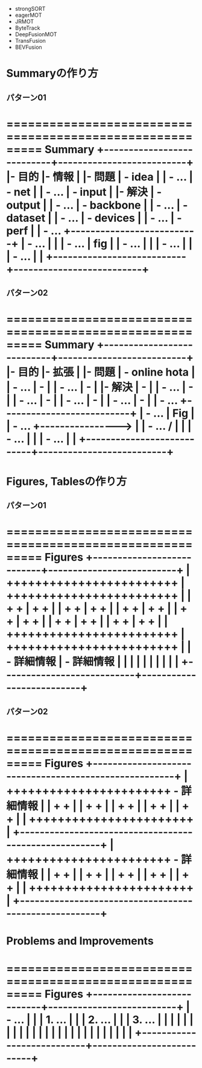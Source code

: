 <!--
 FileName:      papers
 Author:        8ucchiman
 CreatedDate:   2023-04-25 16:18:26
 LastModified:  2023-01-25 10:56:12 +0900
 Reference:     8ucchiman.jp
 Description:   ---
-->


- strongSORT
- eagerMOT
- JRMOT
- ByteTrack
- DeepFusionMOT
- TransFusion
- BEVFusion


# Summaryの作り方

## パターン01
=========================================================
Summary
+---------------------------+--------------------------+
|- 目的                     |- 情報                    |
|- 問題                     |  - idea                  |
|   - ...                   |  - net                   |
|   - ...                   |  - input                 |
|- 解決                     |  - output                |
|   - ...                   |  - backbone              |
|   - ...                   |  - dataset               |
|   - ...                   |  - devices               |
|   - ...                   |  - perf                  |
|   - ...                   +--------------------------+
|   - ...                   |                          |
|   - ...                   |  fig                     |
|   - ...                   |                          |
|   - ...                   |                          |
|   - ...                   |                          |
+---------------------------+--------------------------+
=========================================================

## パターン02
=========================================================
Summary
+---------------------------+--------------------------+
|- 目的                     |- 拡張                    |
|- 問題                     |  - online hota           |
|   - ...                   |  -                       |
|   - ...                   |  -                       |
|- 解決                     |  -                       |
|   - ...                   |  -                       |
|   - ...                   |  -                       |
|   - ...                   |  -                       |
|   - ...                   |  -                       |
|   - ...                   +--------------------------+
|   - ...                   | Fig                      |
|   - ...    +---------------->                        |
|   - ...   /               |                          |
|   - ...                   |                          |
|   - ...                   |                          |
+---------------------------+--------------------------+
=========================================================



# Figures, Tablesの作り方

## パターン01
=========================================================
Figures
+---------------------------+--------------------------+
| ++++++++++++++++++++++++  | ++++++++++++++++++++++++ |
| +                      +  | +                      + |
| +                      +  | +                      + |
| +                      +  | +                      + |
| +                      +  | +                      + |
| +                      +  | +                      + |
| +                      +  | +                      + |
| ++++++++++++++++++++++++  | ++++++++++++++++++++++++ |
|  - 詳細情報               |  - 詳細情報              |
|                           |                          |
|                           |                          |
|                           |                          |
+---------------------------+--------------------------+
=========================================================


## パターン02
=========================================================
Figures
+------------------------------------------------------+
| +++++++++++++++++++++++ - 詳細情報                   |
| +                     +                              |
| +                     +                              |
| +                     +                              |
| +                     +                              |
| +                     +                              |
| +++++++++++++++++++++++                              |
+------------------------------------------------------+
| +++++++++++++++++++++++ - 詳細情報                   |
| +                     +                              |
| +                     +                              |
| +                     +                              |
| +                     +                              |
| +                     +                              |
| +++++++++++++++++++++++                              |
+------------------------------------------------------+
=========================================================


# Problems and Improvements
=========================================================
Figures
+---------------------------+--------------------------+
| - ...                     |                          |
|  1. ...                   |                          |
|  2. ...                   |                          |
|  3. ...                   |                          |
|                           |                          |
|                           |                          |
|                           |                          |
|                           |                          |
|                           |                          |
|                           |                          |
|                           |                          |
|                           |                          |
+---------------------------+--------------------------+
=========================================================

